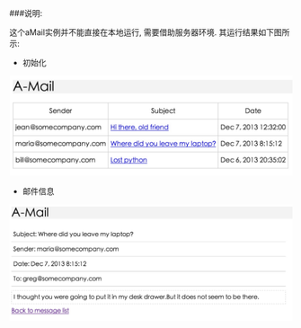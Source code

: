###说明:

这个aMail实例并不能直接在本地运行, 需要借助服务器环境. 其运行结果如下图所示:

+ 初始化

![init](figure1.png)

+ 邮件信息

![message](figure2.png)